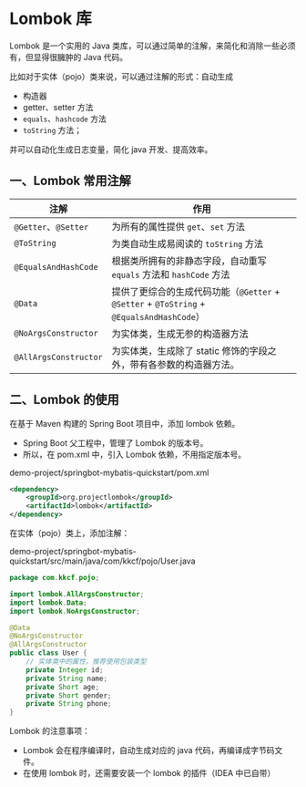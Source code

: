 # Lombok 库

Lombok 是一个实用的 Java 类库，可以通过简单的注解，来简化和消除一些必须有，但显得很臃肿的 Java 代码。

比如对于实体（pojo）类来说，可以通过注解的形式：自动生成

- 构造器
- getter、setter 方法
- `equals`、`hashcode` 方法
- `toString` 方法；

并可以自动化生成日志变量，简化 java 开发、提高效率。

## 一、Lombok 常用注解

| 注解                  | 作用                                                         |
| --------------------- | ------------------------------------------------------------ |
| `@Getter`、`@Setter`  | 为所有的属性提供 `get`、`set` 方法                           |
| `@ToString`           | 为类自动生成易阅读的 `toString` 方法                         |
| `@EqualsAndHashCode`  | 根据类所拥有的非静态字段，自动重写 `equals` 方法和  `hashCode` 方法 |
| `@Data`               | 提供了更综合的生成代码功能（`@Getter`  + `@Setter` + `@ToString` + `@EqualsAndHashCode`） |
| `@NoArgsConstructor`  | 为实体类，生成无参的构造器方法                               |
| `@AllArgsConstructor` | 为实体类，生成除了 static 修饰的字段之外，带有各参数的构造器方法。 |

## 二、Lombok 的使用

在基于 Maven 构建的 Spring Boot 项目中，添加 lombok 依赖。

- Spring Boot 父工程中，管理了 Lombok 的版本号。
- 所以，在 pom.xml 中，引入 Lombok 依赖，不用指定版本号。

demo-project/springbot-mybatis-quickstart/pom.xml

```xml
<dependency>
    <groupId>org.projectlombok</groupId>
    <artifactId>lombok</artifactId>
</dependency>
```

在实体（pojo）类上，添加注解：

demo-project/springbot-mybatis-quickstart/src/main/java/com/kkcf/pojo/User.java

```java
package com.kkcf.pojo;

import lombok.AllArgsConstructor;
import lombok.Data;
import lombok.NoArgsConstructor;

@Data
@NoArgsConstructor
@AllArgsConstructor
public class User {
    // 实体类中的属性，推荐使用包装类型
    private Integer id;
    private String name;
    private Short age;
    private Short gender;
    private String phone;
}
```

Lombok 的注意事项：

- Lombok 会在程序编译时，自动生成对应的 java 代码，再编译成字节码文件。
- 在使用 lombok 时，还需要安装一个 lombok 的插件（IDEA 中已自带）
